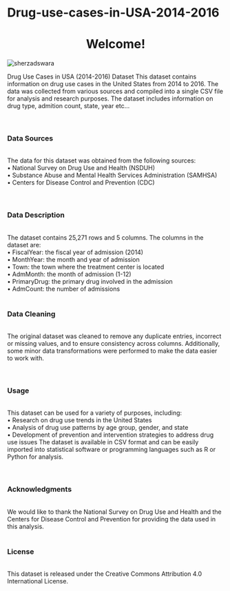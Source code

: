 # Drug-use-cases-in-USA-2014-2016




<h1 align="center">Welcome!</h1>
<p align="left"> <img src="https://komarev.com/ghpvc/?username=Statistic-GB&label=Profile%20views&color=0e75b6&style=flat" alt="sherzadswara" /> </p>


  Drug Use Cases in USA (2014-2016) Dataset
This dataset contains information on drug use cases in the United States from 2014 to 2016. The data was collected from various sources and compiled into a single CSV file for analysis and research purposes. The dataset includes information on drug type, admition count, state, year etc...
<br><br><br>
<h3>
Data Sources
  </h3>
<br>
The data for this dataset was obtained from the following sources:
<br>
•	National Survey on Drug Use and Health (NSDUH)
<br>
•	Substance Abuse and Mental Health Services Administration (SAMHSA)
<br>
•	Centers for Disease Control and Prevention (CDC)
<br><br><br>

<h3>
Data Description</h3>
<br>
The dataset contains 25,271 rows and 5 columns. The columns in the dataset are:
<br>
•	FiscalYear: the fiscal year of admission (2014)
<br>
•	MonthYear: the month and year of admission
<br>
•	Town: the town where the treatment center is located
<br>
•	AdmMonth: the month of admission (1-12)
<br>
•	PrimaryDrug: the primary drug involved in the admission
<br>
•	AdmCount: the number of admissions
<br><br>
<h3>
Data Cleaning</h3>
<br>
The original dataset was cleaned to remove any duplicate entries, incorrect or missing values, and to ensure consistency across columns. Additionally, some minor data transformations were performed to make the data easier to work with.
<br><br><br>
<h3>
Usage</h3>
<br>
This dataset can be used for a variety of purposes, including:
<br>
•	Research on drug use trends in the United States
<br>
•	Analysis of drug use patterns by age group, gender, and state
<br>
•	Development of prevention and intervention strategies to address drug use issues
The dataset is available in CSV format and can be easily imported into statistical software or programming languages such as R or Python for analysis.
<br><br><br>
<h3>
Acknowledgments</h3>
<br>
We would like to thank the National Survey on Drug Use and Health and the Centers for Disease Control and Prevention for providing the data used in this analysis.
<br><br>

<h3>
License</h3>
<br>
This dataset is released under the Creative Commons Attribution 4.0 International License.

<br><br><br>
